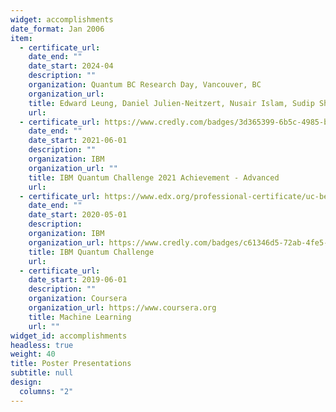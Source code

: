 ```yaml
---
widget: accomplishments
date_format: Jan 2006
item:
  - certificate_url:
    date_end: ""
    date_start: 2024-04
    description: ""
    organization: Quantum BC Research Day, Vancouver, BC
    organization_url: 
    title: Edward Leung, Daniel Julien-Neitzert, Nusair Islam, Sudip Shekhar, Joseph Salfi, Jeff Young, and Lukas Chrostowski. "Cryogenic Response of Integrated Germanium Photodiodes"
    url: 
  - certificate_url: https://www.credly.com/badges/3d365399-6b5c-4985-b111-8fcaeff984eb?source=linked_in_profile
    date_end: ""
    date_start: 2021-06-01
    description: ""
    organization: IBM
    organization_url: ""
    title: IBM Quantum Challenge 2021 Achievement - Advanced
    url: 
  - certificate_url: https://www.edx.org/professional-certificate/uc-berkeleyx-blockchain-fundamentals
    date_end: ""
    date_start: 2020-05-01
    description: 
    organization: IBM
    organization_url: https://www.credly.com/badges/c61346d5-72ab-4fe5-84d6-8270511e5df0/linked_in_profile
    title: IBM Quantum Challenge
    url: 
  - certificate_url: 
    date_start: 2019-06-01
    description: ""
    organization: Coursera
    organization_url: https://www.coursera.org
    title: Machine Learning
    url: ""
widget_id: accomplishments
headless: true
weight: 40
title: Poster Presentations
subtitle: null
design:
  columns: "2"
---
```

